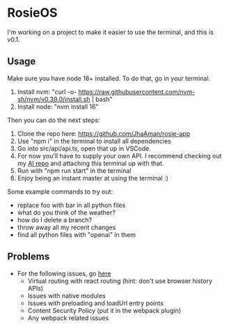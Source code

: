 # RosieOS

I'm working on a project to make it easier to use the terminal, and this is v0.1. 

## Usage

Make sure you have node 16+ installed. To do that, go in your terminal.
1. Install nvm: "curl -o- https://raw.githubusercontent.com/nvm-sh/nvm/v0.39.0/install.sh | bash"
2. Install node: "nvm install 16"

Then you can do the next steps:

1. Clone the repo here: https://github.com/JhaAman/rosie-app
2. Use "npm i" in the terminal to install all dependencies
3. Go into src/api/api.ts, open that up in VSCode. 
4. For now you'll have to supply your own API. I recommend checking out my [AI repo](https://github.com/JhaAman/codex-cli) and attaching this terminal up with that. 
5. Run with "npm run start" in the terminal
6. Enjoy being an instant master at using the terminal :)


Some example commands to try out:
- replace foo with bar in all python files
- what do you think of the weather?
- how do I delete a branch?
- throw away all my recent changes
- find all python files with "openai" in them

## Problems

- For the following issues, go [here](https://www.electronforge.io/config/plugins/webpack)
  - Virtual routing with react routing (hint: don't use browser history APIs)
  - Issues with native modules
  - Issues with preloading and loadUrl entry points
  - Content Security Policy (put it in the webpack plugin)
  - Any webpack related issues
